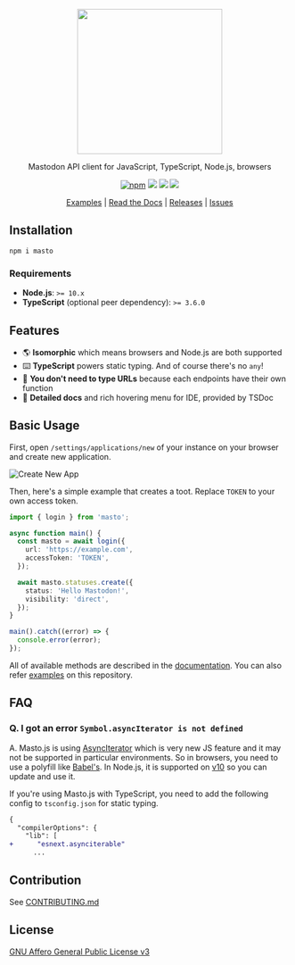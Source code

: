 <p align="center">
  <img src="https://i.imgur.com/z47VXyd.png" width="260px">
</p>

<p align="center">Mastodon API client for JavaScript, TypeScript, Node.js, browsers</p>

<p align="center">
  <a href="https://www.npmjs.com/package/masto"><img src="https://img.shields.io/npm/v/masto.svg" alt="npm"/></a>
  <a href="https://github.com/neet/masto.js/actions"><img src="https://github.com/neet/masto.js/workflows/CI/badge.svg" /></a>
  <a href="https://codecov.io/gh/neet/masto.js"><img src="https://codecov.io/gh/neet/masto.js/branch/main/graph/badge.svg" /></a>
  <a href="https://codeclimate.com/github/neet/masto.js/maintainability"><img src="https://api.codeclimate.com/v1/badges/f56a1d2e6728a89d0a94/maintainability" /></a>
</p>

<p align="center">
  <a href="https://github.com/neet/masto.js/tree/main/examples">Examples</a> |
  <a href="https://neet.github.io/masto.js">Read the Docs</a> |
  <a href="https://github.com/neet/masto.js/releases">Releases</a> |
  <a href="https://github.com/neet/masto.js/issues">Issues</a>
</p>

## Installation

```
npm i masto
```

### Requirements

- **Node.js**: `>= 10.x`
- **TypeScript** (optional peer dependency): `>= 3.6.0`

## Features

- 🌎 **Isomorphic** which means browsers and Node.js are both supported
- ⌨️ **TypeScript** powers static typing. And of course there's no `any`!
- 💪 **You don't need to type URLs** because each endpoints have their own function
- 📄 **Detailed docs** and rich hovering menu for IDE, provided by TSDoc

## Basic Usage

First, open `/settings/applications/new` of your instance on your browser and create new application.

![Create New App](https://i.imgur.com/lgbt0l5.png)

Then, here's a simple example that creates a toot. Replace `TOKEN` to your own access token.

```ts
import { login } from 'masto';

async function main() {
  const masto = await login({
    url: 'https://example.com',
    accessToken: 'TOKEN',
  });

  await masto.statuses.create({
    status: 'Hello Mastodon!',
    visibility: 'direct',
  });
}

main().catch((error) => {
  console.error(error);
});
```

All of available methods are described in the [documentation](https://neet.github.io/masto.js). You can also refer [examples](https://github.com/neet/masto.js/tree/main/examples) on this repository.

## FAQ

### Q. I got an error `Symbol.asyncIterator is not defined`

A. Masto.js is using [AsyncIterator](https://github.com/tc39/proposal-async-iteration) which is very new JS feature and it may not be supported in particular environments. So in browsers, you need to use a polyfill like [Babel's](https://babeljs.io/docs/en/babel-plugin-proposal-async-generator-functions). In Node.js, it is supported on [v10](https://medium.com/@nairihar/async-iteration-in-nodejs-v10-3c17dc00ed9f) so you can update and use it.

If you're using Masto.js with TypeScript, you need to add the following config to `tsconfig.json` for static typing.

```diff
{
  "compilerOptions": {
    "lib": [
+      "esnext.asynciterable"
      ...
```

## Contribution

See [CONTRIBUTING.md](CONTRIBUTING.md)

## License

[GNU Affero General Public License v3](https://www.gnu.org/licenses/agpl-3.0.en.html)
